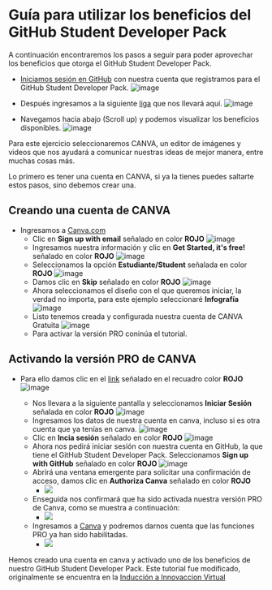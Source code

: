 # Guía para utilizar los beneficios del GitHub Student Developer Pack

A continuación encontraremos los pasos a seguir para poder aprovechar los beneficios que otorga el GitHub Student Developer Pack.

* [Iniciamos sesión en GitHub](https://github.com/login) con nuestra cuenta que registramos para el GitHub Student Developer Pack. 
![image](https://user-images.githubusercontent.com/2883426/169739541-44b75496-b894-4d7d-91d6-e3b7253ae42a.png)

* Después ingresamos a la siguiente [liga](https://education.github.com/pack/offers) que nos llevará aquí.
![image](https://user-images.githubusercontent.com/2883426/169739561-f833f46a-e146-49e8-9ed7-6ed62f79facb.png)
    
* Navegamos hacia abajo (Scroll up) y podemos visualizar los beneficios disponibles.
![image](https://user-images.githubusercontent.com/2883426/169739578-25157a42-8948-407a-a290-989bc7c640b6.png)

Para este ejercicio seleccionaremos CANVA, un editor de imágenes y videos que nos ayudará a comunicar nuestras ideas de mejor manera, entre muchas cosas más.

Lo primero es tener una cuenta en CANVA, si ya la tienes puedes saltarte estos pasos, sino debemos crear una.
## Creando una cuenta de CANVA
* Ingresamos a [Canva.com](https://www.canva.com/)
    * Clic en **Sign up with email** señalado en color **ROJO**
![image](https://user-images.githubusercontent.com/2883426/169739592-bd8240fa-8bbd-46dd-8c98-5c8a5c0d12ae.png)
    * Ingresamos nuestra información y clic en **Get Started, it's free!** señalado en color **ROJO**
![image](https://user-images.githubusercontent.com/2883426/169739606-d3be6c23-eb7b-4395-9082-afb1b75fffeb.png)
    * Seleccionamos la opción **Estudiante/Student** señalada en color **ROJO**
![image](https://user-images.githubusercontent.com/2883426/169739618-19b62adc-4ceb-45b0-9277-322a818fc441.png)
    * Damos clic en **Skip** señalado en color **ROJO**
![image](https://user-images.githubusercontent.com/2883426/169739635-14888132-939a-4184-9070-842f5df3cd2c.png)
    * Ahora seleccionamos el diseño con el que queremos iniciar, la verdad no importa, para este ejemplo seleccionaré **Infografía** 
![image](https://user-images.githubusercontent.com/2883426/169739650-abd78ed7-f801-47d2-bf01-8382af95c63e.png)
    * Listo tenemos creada y configurada nuestra cuenta de CANVA Gratuita
![image](https://user-images.githubusercontent.com/2883426/169739661-961b2eb6-96e1-48e3-8bd4-b656c6a58ac1.png)
    * Para activar la versión PRO coninúa el tutorial.  
    
## Activando la versión PRO de CANVA
* Para ello damos clic en el [link](https://www.canva.com/education/github/) señalado en el recuadro color **ROJO**
![image](https://user-images.githubusercontent.com/2883426/169739678-db0a85bb-5782-4216-8544-d2e6c59f5b87.png)
    
    * Nos llevara a la siguiente pantalla y seleccionamos **Iniciar Sesión** señalada en color **ROJO**
![image](https://user-images.githubusercontent.com/2883426/169739695-6971ab01-df63-4b6f-91f8-038799e31be9.png)
    * Ingresamos los datos de nuestra cuenta en canva, incluso si es otra cuenta que ya tenías en canva.
![image](https://user-images.githubusercontent.com/2883426/169739715-c176c537-0ce6-4607-ae2f-64e40658194c.png)
    * Clic en **Incia sesión** señalado en color **ROJO**
![image](https://user-images.githubusercontent.com/2883426/169739733-553c4f33-4536-4f72-8785-b3ab6b564264.png)
    * Ahora nos pedirá iniciar sesión con nuestra cuenta en GitHub, la que tiene el GitHub Student Developer Pack. Seleccionamos **Sign up with GitHub** señalado en color **ROJO**
![image](https://user-images.githubusercontent.com/2883426/169739830-9ed9d6ea-878d-4157-ac7e-c30cf89149d0.png)
    * Abrirá una ventana emergente para solicitar una confirmación de acceso, damos clic en **Authoriza Canva** señalado en color **ROJO**
        * ![](../img/dp9.PNG) 
    * Enseguida nos confirmará que ha sido activada nuestra versión PRO de Canva, como se muestra a continuación:
        * ![](../img/dp10.PNG)
    * Ingresamos a [Canva](https://canva.com) y podremos darnos cuenta que las funciones PRO ya han sido habilitadas.
        * ![](../img/dp11.PNG)
        
Hemos creado una cuenta en canva y activado uno de los beneficios de nuestro GitHub Student Developer Pack.
Este tutorial fue modificado, originalmente se encuentra en la [Inducción a Innovaccion Virtual](https://github.com/innovaccion-virtual/onboarding-github-innovaccion/blob/master/Tutoriales/articles/Canva.md)
